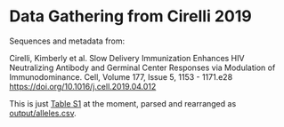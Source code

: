 # Data Gathering from Cirelli 2019

Sequences and metadata from:

Cirelli, Kimberly et al.  Slow Delivery Immunization Enhances HIV Neutralizing Antibody and Germinal Center Responses via Modulation of Immunodominance.  Cell, Volume 177, Issue 5, 1153 - 1171.e28 <https://doi.org/10.1016/j.cell.2019.04.012>

This is just [Table S1](from-paper/tableS1.csv) at the moment, parsed and
rearranged as [output/alleles.csv](output/alleles.csv).
